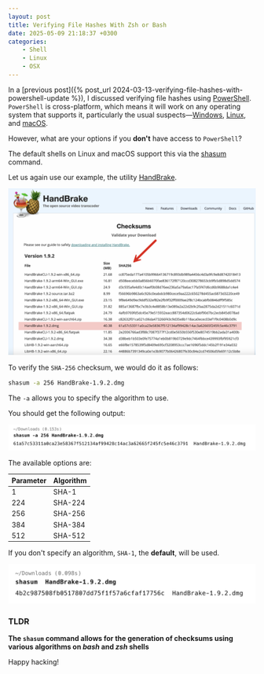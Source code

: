 ```yaml
---
layout: post
title: Verifying File Hashes With Zsh or Bash
date: 2025-05-09 21:18:37 +0300
categories:
    - Shell
    - Linux
    - OSX
---
```


In a [previous post]({% post_url 2024-03-13-verifying-file-hashes-with-powershell-update %}), I discussed verifying file hashes using [PowerShell](https://learn.microsoft.com/en-us/powershell/). `PowerShell` is cross-platform, which means it will work on any operating system that supports it, particularly the usual suspects—[Windows](https://www.microsoft.com/en-us/windows?r=1), [Linux](https://en.wikipedia.org/wiki/Linux), and [macOS](https://en.wikipedia.org/wiki/MacOS).

However, what are your options if you **don't** have access to `PowerShell`?

The default shells on Linux and macOS support this via the [shasum](https://linux.die.net/man/1/shasum) command.

Let us again use our example, the utility [HandBrake](https://handbrake.fr/).

![HandbrakeChecksums](../images/2025/05/HandbrakeChecksums.png)

To verify the `SHA-256` checksum, we would do it as follows:

```bash
shasum -a 256 HandBrake-1.9.2.dmg
```

The `-a` allows you to specify the algorithm to use.

You should get the following output:

![shasum256](../images/2025/05/shasum256.png)

The available options are:

| Parameter | Algorithm |
| --------- | --------- |
| 1         | SHA-1     |
| 224       | SHA-224   |
| 256       | SHA-256   |
| 384       | SHA-384   |
| 512       | SHA-512   |

If you don't specify an algorithm, `SHA-1`, the **default**, will be used.

![shasum](../images/2025/05/shasum.png)

### TLDR

**The `shasum` command allows for the generation of checksums using various algorithms on *bash* and *zsh* shells**

Happy hacking!
